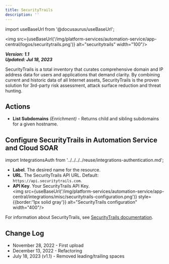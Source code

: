```yaml
---
title: SecurityTrails
description: ''
---
```

import useBaseUrl from '@docusaurus/useBaseUrl';

<img src={useBaseUrl('/img/platform-services/automation-service/app-central/logos/securitytrails.png')} alt="securitytrails" width="100"/>

***Version: 1.1  
Updated: Jul 18, 2023***

SecurityTrails is a total inventory that curates comprehensive domain and IP address data for users and applications that demand clarity. By combining current and historic data of all Internet assets, SecurityTrails is the proven solution for 3rd-party risk assessment, attack surface reduction and threat hunting.

## Actions

* **List Subdomains** *(Enrichment)* - Returns child and sibling subdomains for a given hostname.

## Configure SecurityTrails in Automation Service and Cloud SOAR

import IntegrationsAuth from '../../../../reuse/integrations-authentication.md';

<IntegrationsAuth/>
 
   * **Label**. The desired name for the resource.
   * **URL**. The SecurityTrails API URL. Default: `https://api.securitytrails.com`.
   * **API Key**. Your SecurityTrails API Key.<br/><img src={useBaseUrl('/img/platform-services/automation-service/app-central/integrations/misc/securitytrails-configuration.png')} style={{border:'1px solid gray'}} alt="SecurityTrails configuration" width="400"/>

For information about SecurityTrails, see [SecurityTrails documentation](https://docs.securitytrails.com/docs/overview).

## Change Log

* November 28, 2022 - First upload
* December 13, 2022 - Refactoring
* July 18, 2023 (v1.1) - Removed leading/trailing spaces
